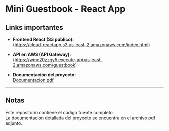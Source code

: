 # Mini Guestbook - React App

## Links importantes

- **Frontend React (S3 público):**  
 (https://cloud-reactapp.s3.us-east-2.amazonaws.com/index.html)

- **API en AWS (API Gateway):**  
  (https://wme20zzgy5.execute-api.us-east-2.amazonaws.com/guestbook)

- **Documentación del proyecto:**  
[Documentacion.pdf](https://github.com/user-attachments/files/22316410/Documentacion.pdf)

---

## Notas
Este repositorio contiene el código fuente completo.  
La documentación detallada del proyecto se encuentra en el archivo pdf adjunto.
